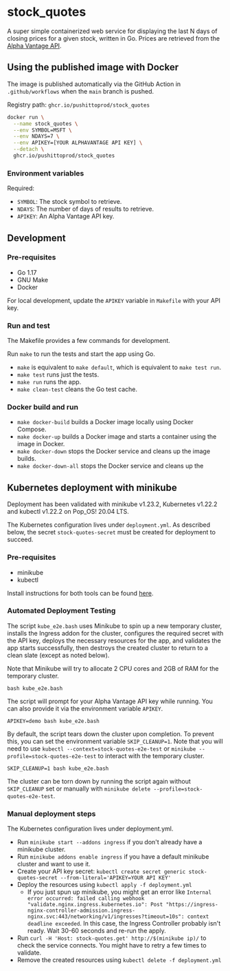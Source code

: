 stock_quotes
============

A super simple containerized web service for displaying the last N days of
closing prices for a given stock, written in Go. Prices are retrieved from the
[Alpha Vantage API](https://www.alphavantage.co).

Using the published image with Docker
-------------------------------------

The image is published automatically via the GitHub Action in
`.github/workflows` when the `main` branch is pushed.

Registry path: `ghcr.io/pushittoprod/stock_quotes`

```sh
docker run \
  --name stock_quotes \
  --env SYMBOL=MSFT \
  --env NDAYS=7 \
  --env APIKEY=[YOUR ALPHAVANTAGE API KEY] \
  --detach \
  ghcr.io/pushittoprod/stock_quotes
```

### Environment variables

Required:

* `SYMBOL`: The stock symbol to retrieve.
* `NDAYS`: The number of days of results to retrieve.
* `APIKEY`: An Alpha Vantage API key.

Development
-----------

### Pre-requisites

* Go 1.17
* GNU Make
* Docker

For local development, update the `APIKEY` variable in `Makefile` with your API
key.

### Run and test

The Makefile provides a few commands for development.

Run `make` to run the tests and start the app using Go. 

* `make` is equivalent to `make default`, which is equivalent to `make test run`.
* `make test` runs just the tests.
* `make run` runs the app.
* `make clean-test` cleans the Go test cache.


### Docker build and run

* `make docker-build` builds a Docker image locally using Docker Compose.
* `make docker-up` builds a Docker image and starts a container using the image in
  Docker.
* `make docker-down` stops the Docker service and cleans up the image builds.
* `make docker-down-all` stops the Docker service and cleans up the 

Kubernetes deployment with minikube
-----------------------------------

Deployment has been validated with minikube v1.23.2, Kubernetes v1.22.2 and
kubectl v1.22.2 on Pop_OS! 20.04 LTS.

The Kubernetes configuration lives under `deployment.yml`. As described below,
the secret `stock-quotes-secret` must be created for deployment to succeed.

### Pre-requisites

- minikube
- kubectl

Install instructions for both tools can be found [here](https://kubernetes.io/docs/tasks/tools/).

### Automated Deployment Testing

The script `kube_e2e.bash` uses Minikube to spin up a new temporary cluster,
installs the Ingress addon for the cluster, configures the required secret with
the API key, deploys the necessary resources for the app, and validates the app
starts successfully, then destroys the created cluster to return to a clean
slate (except as noted below).

Note that Minikube will try to allocate 2 CPU cores and 2GB of RAM for the
temporary cluster.

```
bash kube_e2e.bash
```

The script will prompt for your Alpha Vantage API key while running. You can
also provide it via the environment variable `APIKEY`.

```
APIKEY=demo bash kube_e2e.bash
```

By default, the script tears down the cluster upon completion. To prevent this,
you can set the environment variable `SKIP_CLEANUP=1`. Note that you will need
to use `kubectl --context=stock-quotes-e2e-test` or `minikube
--profile=stock-quotes-e2e-test` to interact with the temporary cluster.

```
SKIP_CLEANUP=1 bash kube_e2e.bash
```

The cluster can be torn down by running the script again without `SKIP_CLEANUP`
set or manually with `minikube delete --profile=stock-quotes-e2e-test`.

### Manual deployment steps

The Kubernetes configuration lives under deployment.yml.

- Run `minikube start --addons ingress` if you don't already have a minikube
  cluster.
- Run `minikube addons enable ingress` if you have a default minikube cluster
  and want to use it.
- Create your API key secret: 
  `kubectl create secret generic stock-quotes-secret --from-literal='APIKEY=YOUR API KEY'`
- Deploy the resources using `kubectl apply -f deployment.yml`
  - If you just spun up minikube, you might get an error like `Internal error
    occurred: failed calling webhook "validate.nginx.ingress.kubernetes.io":
    Post
    "https://ingress-nginx-controller-admission.ingress-nginx.svc:443/networking/v1/ingresses?timeout=10s":
    context deadline exceeded`. In this case, the Ingress Controller probably
    isn't ready. Wait 30-60 seconds and re-run the apply.
- Run `curl -H 'Host: stock-quotes.get' http://$(minikube ip)/` to check the
  service connects. You might have to retry a few times to validate.
- Remove the created resources using `kubectl delete -f deployment.yml`
